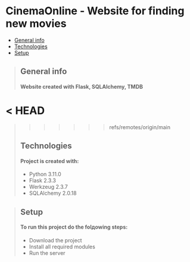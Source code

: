 # CinemaOnline - Website for finding new movies

* [General info](#general-info)
* [Technologies](#technologies)
* [Setup](#setup)
  

> ## General info
> #### Website created with Flask, SQLAlchemy, TMDB


< HEAD
=======

>>>>>>> refs/remotes/origin/main
> ## Technologies
> #### Project is created with:
> * Python 3.11.0
> * Flask 2.3.3
> * Werkzeug 2.3.7
> * SQLAlchemy 2.0.18


> ## Setup
> #### To run this project do the folдowing steps:
> * Download the project
> * Install all required modules
> * Run the server
